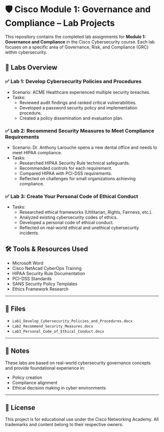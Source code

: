 # 🛡️ Cisco Module 1: Governance and Compliance – Lab Projects

This repository contains the completed lab assignments for **Module 1: Governance and Compliance** in the Cisco Cybersecurity course. Each lab focuses on a specific area of Governance, Risk, and Compliance (GRC) within cybersecurity.


## 📘 Labs Overview

### ✅ Lab 1: Develop Cybersecurity Policies and Procedures
- Scenario: ACME Healthcare experienced multiple security breaches.
- Tasks:
  - Reviewed audit findings and ranked critical vulnerabilities.
  - Developed a password security policy and implementation procedure.
  - Created a policy dissemination and evaluation plan.

### ✅ Lab 2: Recommend Security Measures to Meet Compliance Requirements
- Scenario: Dr. Anthony Larouche opens a new dental office and needs to meet HIPAA compliance.
- Tasks:
  - Researched HIPAA Security Rule technical safeguards.
  - Recommended controls for each requirement.
  - Compared HIPAA with PCI-DSS requirements.
  - Reflected on challenges for small organizations achieving compliance.

### ✅ Lab 3: Create Your Personal Code of Ethical Conduct
- Tasks:
  - Researched ethical frameworks (Utilitarian, Rights, Fairness, etc.).
  - Analyzed existing cybersecurity codes of ethics.
  - Developed a personal code of ethical conduct.
  - Reflected on real-world ethical and unethical cybersecurity incidents.

## 🛠 Tools & Resources Used

- Microsoft Word
- Cisco NetAcad CyberOps Training
- HIPAA Security Rule Documentation
- PCI-DSS Standards
- SANS Security Policy Templates
- Ethics Framework Research

---

## 📁 Files

- `Lab1_Develop_Cybersecurity_Policies_and_Procedures.docx`
- `Lab2_Recommend_Security_Measures.docx`
- `Lab3_Personal_Code_of_Ethical_Conduct.docx`

---

## 📌 Notes

These labs are based on real-world cybersecurity governance concepts and provide foundational experience in:
- Policy creation
- Compliance alignment
- Ethical decision making in cyber environments

---

## 📄 License

This project is for educational use under the Cisco Networking Academy. All trademarks and content belong to their respective owners.


